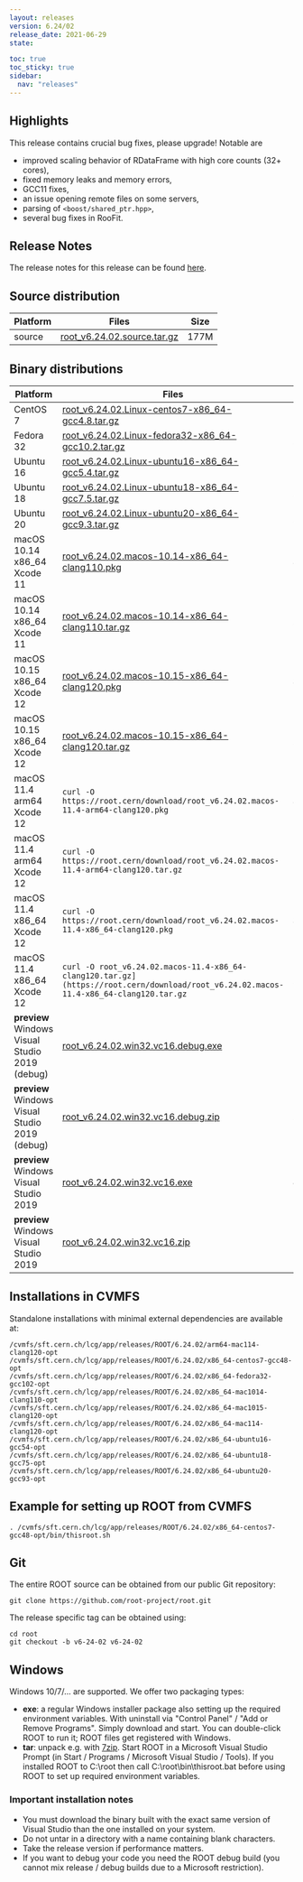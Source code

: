 ```yaml
---
layout: releases
version: 6.24/02
release_date: 2021-06-29
state:

toc: true
toc_sticky: true
sidebar:
  nav: "releases"
---
```


## Highlights

This release contains crucial bug fixes, please upgrade!
Notable are

- improved scaling behavior of RDataFrame with high core counts (32+ cores),
- fixed memory leaks and memory errors,
- GCC11 fixes,
- an issue opening remote files on some servers,
- parsing of `<boost/shared_ptr.hpp>`,
- several bug fixes in RooFit.

## Release Notes

The release notes for this release can be found [here](https://root.cern/doc/v624/release-notes.html#release-6.2402).

## Source distribution

| Platform       | Files | Size |
|-----------|-------|-----|
| source | [root_v6.24.02.source.tar.gz](https://root.cern/download/root_v6.24.02.source.tar.gz) | 177M |


## Binary distributions

| Platform       | Files | Size |
|-----------|-------|-----|
| CentOS 7 | [root_v6.24.02.Linux-centos7-x86_64-gcc4.8.tar.gz](https://root.cern/download/root_v6.24.02.Linux-centos7-x86_64-gcc4.8.tar.gz) | 183M |
| Fedora 32 | [root_v6.24.02.Linux-fedora32-x86_64-gcc10.2.tar.gz](https://root.cern/download/root_v6.24.02.Linux-fedora32-x86_64-gcc10.2.tar.gz) | 265M |
| Ubuntu 16 | [root_v6.24.02.Linux-ubuntu16-x86_64-gcc5.4.tar.gz](https://root.cern/download/root_v6.24.02.Linux-ubuntu16-x86_64-gcc5.4.tar.gz) | 196M |
| Ubuntu 18 | [root_v6.24.02.Linux-ubuntu18-x86_64-gcc7.5.tar.gz](https://root.cern/download/root_v6.24.02.Linux-ubuntu18-x86_64-gcc7.5.tar.gz) | 256M |
| Ubuntu 20 | [root_v6.24.02.Linux-ubuntu20-x86_64-gcc9.3.tar.gz](https://root.cern/download/root_v6.24.02.Linux-ubuntu20-x86_64-gcc9.3.tar.gz) | 254M |
| macOS 10.14 x86_64 Xcode 11 | [root_v6.24.02.macos-10.14-x86_64-clang110.pkg](https://root.cern/download/root_v6.24.02.macos-10.14-x86_64-clang110.pkg) | 326M |
| macOS 10.14 x86_64 Xcode 11 | [root_v6.24.02.macos-10.14-x86_64-clang110.tar.gz](https://root.cern/download/root_v6.24.02.macos-10.14-x86_64-clang110.tar.gz) | 210M |
| macOS 10.15 x86_64 Xcode 12 | [root_v6.24.02.macos-10.15-x86_64-clang120.pkg](https://root.cern/download/root_v6.24.02.macos-10.15-x86_64-clang120.pkg) | 320M |
| macOS 10.15 x86_64 Xcode 12 | [root_v6.24.02.macos-10.15-x86_64-clang120.tar.gz](https://root.cern/download/root_v6.24.02.macos-10.15-x86_64-clang120.tar.gz) | 207M |
| macOS 11.4 arm64 Xcode 12 | `curl -O https://root.cern/download/root_v6.24.02.macos-11.4-arm64-clang120.pkg` | 303M |
| macOS 11.4 arm64 Xcode 12 | `curl -O https://root.cern/download/root_v6.24.02.macos-11.4-arm64-clang120.tar.gz` | 194M |
| macOS 11.4 x86_64 Xcode 12 | `curl -O https://root.cern/download/root_v6.24.02.macos-11.4-x86_64-clang120.pkg` | 318M |
| macOS 11.4 x86_64 Xcode 12 | `curl -O root_v6.24.02.macos-11.4-x86_64-clang120.tar.gz](https://root.cern/download/root_v6.24.02.macos-11.4-x86_64-clang120.tar.gz` | 206M |
| **preview** Windows Visual Studio 2019 (debug) | [root_v6.24.02.win32.vc16.debug.exe](https://root.cern/download/root_v6.24.02.win32.vc16.debug.exe) | 160M |
| **preview** Windows Visual Studio 2019 (debug) | [root_v6.24.02.win32.vc16.debug.zip](https://root.cern/download/root_v6.24.02.win32.vc16.debug.zip) | 235M |
| **preview** Windows Visual Studio 2019 | [root_v6.24.02.win32.vc16.exe](https://root.cern/download/root_v6.24.02.win32.vc16.exe) |  86M |
| **preview** Windows Visual Studio 2019 | [root_v6.24.02.win32.vc16.zip](https://root.cern/download/root_v6.24.02.win32.vc16.zip) | 116M |

## Installations in CVMFS

Standalone installations with minimal external dependencies are available at:
~~~
/cvmfs/sft.cern.ch/lcg/app/releases/ROOT/6.24.02/arm64-mac114-clang120-opt
/cvmfs/sft.cern.ch/lcg/app/releases/ROOT/6.24.02/x86_64-centos7-gcc48-opt
/cvmfs/sft.cern.ch/lcg/app/releases/ROOT/6.24.02/x86_64-fedora32-gcc102-opt
/cvmfs/sft.cern.ch/lcg/app/releases/ROOT/6.24.02/x86_64-mac1014-clang110-opt
/cvmfs/sft.cern.ch/lcg/app/releases/ROOT/6.24.02/x86_64-mac1015-clang120-opt
/cvmfs/sft.cern.ch/lcg/app/releases/ROOT/6.24.02/x86_64-mac114-clang120-opt
/cvmfs/sft.cern.ch/lcg/app/releases/ROOT/6.24.02/x86_64-ubuntu16-gcc54-opt
/cvmfs/sft.cern.ch/lcg/app/releases/ROOT/6.24.02/x86_64-ubuntu18-gcc75-opt
/cvmfs/sft.cern.ch/lcg/app/releases/ROOT/6.24.02/x86_64-ubuntu20-gcc93-opt
~~~


## Example for setting up ROOT from CVMFS

~~~
. /cvmfs/sft.cern.ch/lcg/app/releases/ROOT/6.24.02/x86_64-centos7-gcc48-opt/bin/thisroot.sh
~~~

## Git

The entire ROOT source can be obtained from our public Git repository:

~~~
git clone https://github.com/root-project/root.git
~~~
The release specific tag can be obtained using:
~~~
cd root
git checkout -b v6-24-02 v6-24-02
~~~


## Windows

Windows 10/7/... are supported. We offer two packaging types:

 * **exe**: a regular Windows installer package also setting up the required environment variables. With uninstall via "Control Panel" / "Add or Remove Programs". Simply download and start. You can double-click ROOT to run it; ROOT files get registered with Windows.
 * **tar**: unpack e.g. with [7zip](https://www.7-zip.org). Start ROOT in a Microsoft Visual Studio Prompt (in Start / Programs / Microsoft Visual Studio / Tools). If you installed ROOT to C:\root then call C:\root\bin\thisroot.bat before using ROOT to set up required environment variables.

### Important installation notes

 * You must download the binary built with the exact same version of Visual Studio than the one installed on your system.
 * Do not untar in a directory with a name containing blank characters.
 * Take the release version if performance matters.
 * If you want to debug your code you need the ROOT debug build (you cannot mix release / debug builds due to a Microsoft restriction).
